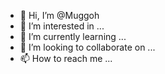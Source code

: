 - 👋 Hi, I’m @Muggoh
- 👀 I’m interested in ...
- 🌱 I’m currently learning ...
- 💞️ I’m looking to collaborate on ...
- 📫 How to reach me ...

<!---
Muggoh/Muggoh is a ✨ special ✨ repository because its `README.md` (this file) appears on your GitHub profile.
You can click the Preview link to take a look at your changes.
--->
